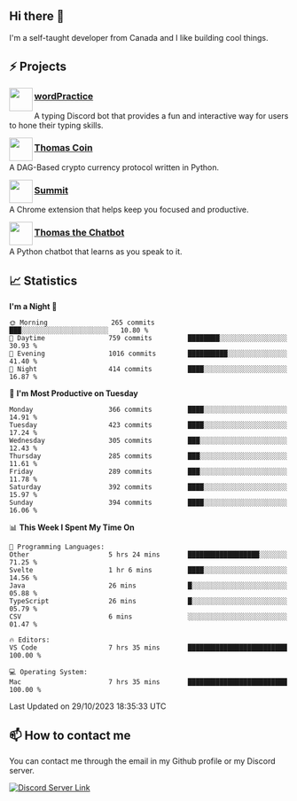 <h2>Hi there 👋</h2>

<p>I'm a self-taught developer from Canada and I like building cool things.</p>

<h2>⚡ Projects</h2>

<img align="left" src="https://i.imgur.com/BIzs17V.png" width="42" height="42" />
<h3><a target="_blank" href="https://wordpractice.principle.sh/">wordPractice</a></h3>
<p>A typing Discord bot that provides a fun and interactive way for users to hone their typing skills.</p>

<img align="left" src="https://i.imgur.com/4FdQpgN.png" width="42" height="42" />
<h3><a href="https://github.com/principle105/thomas-coin">Thomas Coin</a></h3>
<p>A DAG-Based crypto currency protocol written in Python.</p>

<img align="left" src="https://i.imgur.com/Ly8Atho.png" width="42" height="42" />
<h3><a href="https://summit.sh/">Summit</a></h3>
<p>A Chrome extension that helps keep you focused and productive.</p>

<img align="left" src="https://i.imgur.com/hA9YF2s.png" width="42" height="42" />
<h3><a href="https://github.com/principle105/thomasthechatbot">Thomas the Chatbot</a></h3>
<p>A Python chatbot that learns as you speak to it.</p>

<h2>📈 Statistics</h2>

<!--START_SECTION:waka-->
**I'm a Night 🦉** 

```text
🌞 Morning                265 commits         ███░░░░░░░░░░░░░░░░░░░░░░   10.80 % 
🌆 Daytime                759 commits         ████████░░░░░░░░░░░░░░░░░   30.93 % 
🌃 Evening                1016 commits        ██████████░░░░░░░░░░░░░░░   41.40 % 
🌙 Night                  414 commits         ████░░░░░░░░░░░░░░░░░░░░░   16.87 % 
```
📅 **I'm Most Productive on Tuesday** 

```text
Monday                   366 commits         ████░░░░░░░░░░░░░░░░░░░░░   14.91 % 
Tuesday                  423 commits         ████░░░░░░░░░░░░░░░░░░░░░   17.24 % 
Wednesday                305 commits         ███░░░░░░░░░░░░░░░░░░░░░░   12.43 % 
Thursday                 285 commits         ███░░░░░░░░░░░░░░░░░░░░░░   11.61 % 
Friday                   289 commits         ███░░░░░░░░░░░░░░░░░░░░░░   11.78 % 
Saturday                 392 commits         ████░░░░░░░░░░░░░░░░░░░░░   15.97 % 
Sunday                   394 commits         ████░░░░░░░░░░░░░░░░░░░░░   16.06 % 
```


📊 **This Week I Spent My Time On** 

```text
💬 Programming Languages: 
Other                    5 hrs 24 mins       ██████████████████░░░░░░░   71.25 % 
Svelte                   1 hr 6 mins         ████░░░░░░░░░░░░░░░░░░░░░   14.56 % 
Java                     26 mins             █░░░░░░░░░░░░░░░░░░░░░░░░   05.88 % 
TypeScript               26 mins             █░░░░░░░░░░░░░░░░░░░░░░░░   05.79 % 
CSV                      6 mins              ░░░░░░░░░░░░░░░░░░░░░░░░░   01.47 % 

🔥 Editors: 
VS Code                  7 hrs 35 mins       █████████████████████████   100.00 % 

💻 Operating System: 
Mac                      7 hrs 35 mins       █████████████████████████   100.00 % 
```


 Last Updated on 29/10/2023 18:35:33 UTC
<!--END_SECTION:waka-->

<h2>📫 How to contact me</h2>

You can contact me through the email in my Github profile or my Discord server.

[![Discord Server Link](https://dcbadge.vercel.app/api/server/DHnk46C)](https://discord.gg/DHnk46C)

